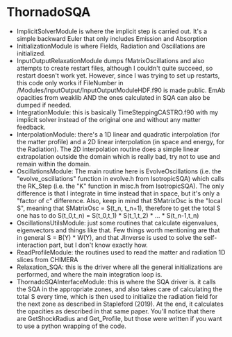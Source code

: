# ThornadoSQA

- ImplicitSolverModule is where the implicit step is carried out. It's a simple backward Euler that only includes Emission and Absorption
- InitializationModule is where Fields, Radiation and Oscillations are initialized.
- InputOutputRelaxationModule dumps fMatrixOscillations and also attempts to create restart files, although I couldn't quite succeed, so restart doesn't work yet. However, since I was trying to set up restarts, this code only works if FileNumber in /Modules/InputOutput/InputOutputModuleHDF.f90 is made public. EmAb opacities from weaklib AND the ones calculated in SQA can also be dumped if needed.
- IntegrationModule: this is basically TimeSteppingCASTRO.f90 with my implicit solver instead of the original one and without any matter feedback.
- InterpolationModule: there's a 1D linear and quadratic interpolation (for the matter profile) and a 2D linear interpolation (in space and energy, for the Radiation). The 2D interpolation routine does a simple linear extrapolation outside the domain which is really bad, try not to use and remain within the domain.
- OscillationsModule: The main routine here is EvolveOscillations (i.e. the "evolve_oscillations" function in evolve.h from IsotropicSQA) which calls the RK_Step (i.e. the "K" function in misc.h from IsotropicSQA). The only difference is that I integrate in time instead that in space, but it's only a "factor of c" difference. Also, keep in mind that SMatrixOsc is the "local S", meaning that SMatrixOsc = S(t_n, t_n+1), therefore to get the total S one has to do S(t_0,t_n) = S(t_0,t_1) * S(t_1,t_2) * ... * S(t_n-1,t_n)
- OscillationsUtilsModule: just some routines that calculate eigenvalues, eigenvectors and things like that. Few things worth mentioning are that in general S = B(Y) * W(Y), and that JInverse is used to solve the self-interaction part, but I don't know exactly how.
- ReadProfileModule: the routines used to read the matter and radiation 1D slices from CHIMERA
- Relaxation_SQA: this is the driver where all the general initializations are performed, and where the main integration loop is.
- ThornadoSQAInterfaceModule: this is where the SQA driver is. it calls the SQA in the appropriate zones, and also takes care of calculating the total S every time, which is then used to initialize the radiation field for the next zone as described in Stapleford (2019). At the end, it calculates the opacities as described in that same paper. You'll notice that there are GetShockRadius and Get_Profile, but those were written if you want to use a python wrapping of the code.
